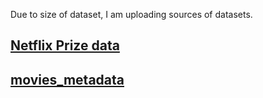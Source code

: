 Due to size of dataset, I am uploading sources of datasets. 
## [Netflix Prize data](https://www.kaggle.com/datasets/netflix-inc/netflix-prize-data)
## [movies_metadata](https://www.kaggle.com/datasets/fajim123/movies-metadata/metadata)
